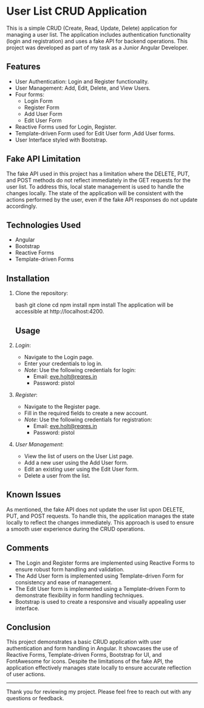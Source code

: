 # User List CRUD Application

This is a simple CRUD (Create, Read, Update, Delete) application for managing a user list. The application includes authentication functionality (login and registration) and uses a fake API for backend operations. This project was developed as part of my task as a Junior Angular Developer.

## Features

- User Authentication: Login and Register functionality.
- User Management: Add, Edit, Delete, and View Users.
- Four forms:
  - Login Form
  - Register Form
  - Add User Form
  - Edit User Form
- Reactive Forms used for Login, Register.
- Template-driven Form used for Edit User form ,Add User forms.
- User Interface styled with Bootstrap.

## Fake API Limitation

The fake API used in this project has a limitation where the DELETE, PUT, and POST methods do not reflect immediately in the GET requests for the user list. To address this, local state management is used to handle the changes locally. The state of the application will be consistent with the actions performed by the user, even if the fake API responses do not update accordingly.

## Technologies Used

- Angular
- Bootstrap
- Reactive Forms
- Template-driven Forms

## Installation

1. Clone the repository:

   bash
   git clone <repository-url>
   cd <repository-directory>
   npm install
   npm install
   The application will be accessible at http://localhost:4200.

   ## Usage

1. _Login_:

   - Navigate to the Login page.
   - Enter your credentials to log in.
   - _Note_: Use the following credentials for login:
     - Email: eve.holt@reqres.in
     - Password: pistol

1. _Register_:

   - Navigate to the Register page.
   - Fill in the required fields to create a new account.
   - _Note_: Use the following credentials for registration:
     - Email: eve.holt@reqres.in
     - Password: pistol

1. _User Management_:
   - View the list of users on the User List page.
   - Add a new user using the Add User form.
   - Edit an existing user using the Edit User form.
   - Delete a user from the list.

## Known Issues

As mentioned, the fake API does not update the user list upon DELETE, PUT, and POST requests. To handle this, the application manages the state locally to reflect the changes immediately. This approach is used to ensure a smooth user experience during the CRUD operations.

## Comments

- The Login and Register forms are implemented using Reactive Forms to ensure robust form handling and validation.
- The Add User form is implemented using Template-driven Form for consistency and ease of management.
- The Edit User form is implemented using a Template-driven Form to demonstrate flexibility in form handling techniques.
- Bootstrap is used to create a responsive and visually appealing user interface.

## Conclusion

This project demonstrates a basic CRUD application with user authentication and form handling in Angular. It showcases the use of Reactive Forms, Template-driven Forms, Bootstrap for UI, and FontAwesome for icons. Despite the limitations of the fake API, the application effectively manages state locally to ensure accurate reflection of user actions.

---

Thank you for reviewing my project. Please feel free to reach out with any questions or feedback.
